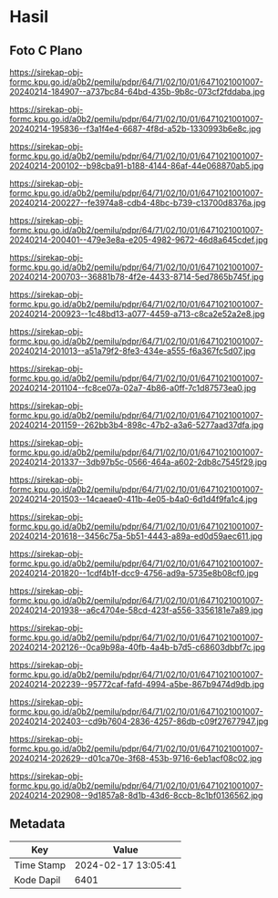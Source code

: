 # Hasil

## Foto C Plano

https://sirekap-obj-formc.kpu.go.id/a0b2/pemilu/pdpr/64/71/02/10/01/6471021001007-20240214-184907--a737bc84-64bd-435b-9b8c-073cf2fddaba.jpg

https://sirekap-obj-formc.kpu.go.id/a0b2/pemilu/pdpr/64/71/02/10/01/6471021001007-20240214-195836--f3a1f4e4-6687-4f8d-a52b-1330993b6e8c.jpg

https://sirekap-obj-formc.kpu.go.id/a0b2/pemilu/pdpr/64/71/02/10/01/6471021001007-20240214-200102--b98cba91-b188-4144-86af-44e068870ab5.jpg

https://sirekap-obj-formc.kpu.go.id/a0b2/pemilu/pdpr/64/71/02/10/01/6471021001007-20240214-200227--fe3974a8-cdb4-48bc-b739-c13700d8376a.jpg

https://sirekap-obj-formc.kpu.go.id/a0b2/pemilu/pdpr/64/71/02/10/01/6471021001007-20240214-200401--479e3e8a-e205-4982-9672-46d8a645cdef.jpg

https://sirekap-obj-formc.kpu.go.id/a0b2/pemilu/pdpr/64/71/02/10/01/6471021001007-20240214-200703--36881b78-4f2e-4433-8714-5ed7865b745f.jpg

https://sirekap-obj-formc.kpu.go.id/a0b2/pemilu/pdpr/64/71/02/10/01/6471021001007-20240214-200923--1c48bd13-a077-4459-a713-c8ca2e52a2e8.jpg

https://sirekap-obj-formc.kpu.go.id/a0b2/pemilu/pdpr/64/71/02/10/01/6471021001007-20240214-201013--a51a79f2-8fe3-434e-a555-f6a367fc5d07.jpg

https://sirekap-obj-formc.kpu.go.id/a0b2/pemilu/pdpr/64/71/02/10/01/6471021001007-20240214-201104--fc8ce07a-02a7-4b86-a0ff-7c1d87573ea0.jpg

https://sirekap-obj-formc.kpu.go.id/a0b2/pemilu/pdpr/64/71/02/10/01/6471021001007-20240214-201159--262bb3b4-898c-47b2-a3a6-5277aad37dfa.jpg

https://sirekap-obj-formc.kpu.go.id/a0b2/pemilu/pdpr/64/71/02/10/01/6471021001007-20240214-201337--3db97b5c-0566-464a-a602-2db8c7545f29.jpg

https://sirekap-obj-formc.kpu.go.id/a0b2/pemilu/pdpr/64/71/02/10/01/6471021001007-20240214-201503--14caeae0-411b-4e05-b4a0-6d1d4f9fa1c4.jpg

https://sirekap-obj-formc.kpu.go.id/a0b2/pemilu/pdpr/64/71/02/10/01/6471021001007-20240214-201618--3456c75a-5b51-4443-a89a-ed0d59aec611.jpg

https://sirekap-obj-formc.kpu.go.id/a0b2/pemilu/pdpr/64/71/02/10/01/6471021001007-20240214-201820--1cdf4b1f-dcc9-4756-ad9a-5735e8b08cf0.jpg

https://sirekap-obj-formc.kpu.go.id/a0b2/pemilu/pdpr/64/71/02/10/01/6471021001007-20240214-201938--a6c4704e-58cd-423f-a556-3356181e7a89.jpg

https://sirekap-obj-formc.kpu.go.id/a0b2/pemilu/pdpr/64/71/02/10/01/6471021001007-20240214-202126--0ca9b98a-40fb-4a4b-b7d5-c68603dbbf7c.jpg

https://sirekap-obj-formc.kpu.go.id/a0b2/pemilu/pdpr/64/71/02/10/01/6471021001007-20240214-202239--95772caf-fafd-4994-a5be-867b9474d9db.jpg

https://sirekap-obj-formc.kpu.go.id/a0b2/pemilu/pdpr/64/71/02/10/01/6471021001007-20240214-202403--cd9b7604-2836-4257-86db-c09f27677947.jpg

https://sirekap-obj-formc.kpu.go.id/a0b2/pemilu/pdpr/64/71/02/10/01/6471021001007-20240214-202629--d01ca70e-3f68-453b-9716-6eb1acf08c02.jpg

https://sirekap-obj-formc.kpu.go.id/a0b2/pemilu/pdpr/64/71/02/10/01/6471021001007-20240214-202908--9d1857a8-8d1b-43d6-8ccb-8c1bf0136562.jpg


## Metadata

| Key        | Value               |
| ---------- | ------------------- |
| Time Stamp | 2024-02-17 13:05:41 |
| Kode Dapil | 6401                |



